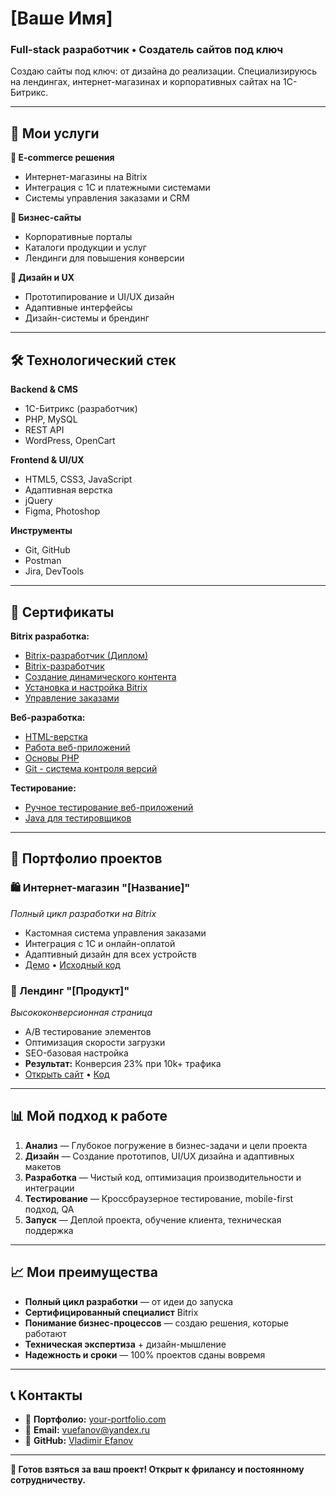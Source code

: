# [Ваше Имя]
### Full-stack разработчик • Создатель сайтов под ключ

Создаю сайты под ключ: от дизайна до реализации. Специализируюсь на лендингах, интернет-магазинах и корпоративных сайтах на 1С-Битрикс.

---

## 🚀 Мои услуги

**🛒 E-commerce решения**
- Интернет-магазины на Bitrix
- Интеграция с 1С и платежными системами
- Системы управления заказами и CRM

**🏢 Бизнес-сайты**
- Корпоративные порталы
- Каталоги продукции и услуг
- Лендинги для повышения конверсии

**🎨 Дизайн и UX**
- Прототипирование и UI/UX дизайн
- Адаптивные интерфейсы
- Дизайн-системы и брендинг

---

## 🛠️ Технологический стек

**Backend & CMS**
- 1С-Битрикс (разработчик)
- PHP, MySQL
- REST API
- WordPress, OpenCart

**Frontend & UI/UX**
- HTML5, CSS3, JavaScript
- Адаптивная верстка
- jQuery
- Figma, Photoshop

**Инструменты**
- Git, GitHub
- Postman
- Jira, DevTools

---

## 📜 Сертификаты

**Bitrix разработка:**
- [Bitrix-разработчик (Диплом)](./certificates/bitrix-developer-diploma.pdf)
- [Bitrix-разработчик](./certificates/bitrix-developer.pdf)
- [Создание динамического контента](./certificates/bitrix-dynamic-content.pdf)
- [Установка и настройка Bitrix](./certificates/bitrix-installation.pdf)
- [Управление заказами](./certificates/bitrix-order-system.pdf)

**Веб-разработка:**
- [HTML-верстка](./certificates/html-layout.pdf)
- [Работа веб-приложений](./certificates/web-applications-work.pdf)
- [Основы PHP](./certificates/PHP.pdf)
- [Git - система контроля версий](./certificates/git-version-control.pdf)

**Тестирование:**
- [Ручное тестирование веб-приложений](./certificates/manual-testing.pdf)
- [Java для тестировщиков](./certificates/java-testing.pdf)

---
## 💼 Портфолио проектов

### 🛍️ Интернет-магазин "[Название]"
*Полный цикл разработки на Bitrix*
- Кастомная система управления заказами
- Интеграция с 1С и онлайн-оплатой
- Адаптивный дизайн для всех устройств
- [Демо](https://u179268.test-handyhost.ru/) • [Исходный код](./projects/online-store/)

### 🎯 Лендинг "[Продукт]"
*Высококонверсионная страница*
- A/B тестирование элементов
- Оптимизация скорости загрузки
- SEO-базовая настройка
- **Результат:** Конверсия 23% при 10k+ трафика
- [Открыть сайт]() • [Код](./projects/landing-page/)

---

## 📊 Мой подход к работе

1. **Анализ** — Глубокое погружение в бизнес-задачи и цели проекта
2. **Дизайн** — Создание прототипов, UI/UX дизайна и адаптивных макетов
3. **Разработка** — Чистый код, оптимизация производительности и интеграции
4. **Тестирование** — Кроссбраузерное тестирование, mobile-first подход, QA
5. **Запуск** — Деплой проекта, обучение клиента, техническая поддержка

---

## 📈 Мои преимущества

- **Полный цикл разработки** — от идеи до запуска
- **Сертифицированный специалист** Bitrix
- **Понимание бизнес-процессов** — создаю решения, которые работают
- **Техническая экспертиза** + дизайн-мышление
- **Надежность и сроки** — 100% проектов сданы вовремя

---

## 📞 Контакты

- 💼 **Портфолио:** [your-portfolio.com]()
- 📧 **Email:** vuefanov@yandex.ru
- 🔗 **GitHub:** [Vladimir Efanov](https://github.com/VladimirEfanov)

---

**🚀 Готов взяться за ваш проект! Открыт к фрилансу и постоянному сотрудничеству.**
